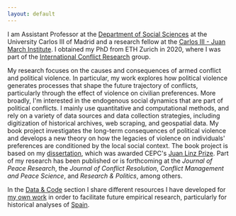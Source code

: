 ```yaml
---
layout: default
---
```


I am Assistant Professor at the [Department of Social Sciences](https://www.uc3m.es/social-sciences-department/home) at the University Carlos III of Madrid and a research fellow at the [Carlos III - Juan March Institute](https://ic3jm.es/). I obtained my PhD from ETH Zurich in 2020, where I was part of the [International Conflict Research](https://icr.ethz.ch/) group.

My research focuses on the causes and consequences of armed conflict and political violence. In particular, my work explores how political violence generates processes that shape the future trajectory of conflicts, particularly through the effect of violence on civilian preferences. More broadly, I'm interested in the endogenous social dynamics that are part of political conflicts. I mainly use quantitative and computational methods, and rely on a variety of data sources and data collection strategies, including digitization of historical archives, web scraping, and geospatial data. My book project investigates the long-term consequences of political violence and develops a new theory on how the legacies of violence on individuals' preferences are conditioned by the local social context. The book project is based on my [dissertation](./dissertation.md), which was awarded CEPC's [Juan Linz Prize](http://www.cepc.gob.es/en/research/researchprizes/juanjlinzprize). Part of my research has been published or is forthcoming at the *Journal of Peace Research*, the *Journal of Conflict Resolution*, *Conflict Management and Peace Science*, and *Research & Politics*, among others.

In the [Data & Code](./data.md) section I share different resources I have developed for [my own work](./research.md) in order to facilitate future empirical research, particularly for historical analyses of [Spain](./data_spain.md).
